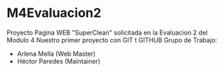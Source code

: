 # M4Evaluacion2
Proyecto Pagina WEB "SuperClean" solicitada en la Evaluacion 2 del Modulo 4
Nuestro primer proyecto con GIT t GITHUB
Grupo de Trabajo:
- Arlena Mella (Web Master)
- Héctor Paredes (Maintainer)

